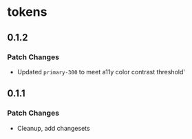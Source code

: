 # tokens

## 0.1.2

### Patch Changes

-   Updated `primary-300` to meet a11y color contrast threshold'

## 0.1.1

### Patch Changes

-   Cleanup, add changesets
